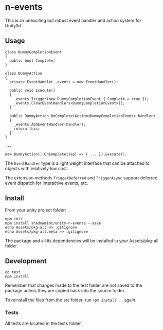 # n-events

This is an unexciting but robust event handler and action system for Unity3d.

## Usage

    class DummyCompletionEvent
    {
      public bool Complete;
    }

    class DummyAction
    {
      private EventHandler _events = new EventHandler();

      public void Execute()
      {
        _events.Trigger(new DummyCompletionEvent { Complete = true });
        _events.ClearEventHandlers<DummyCompletionEvent>();
      }

      public DummyAction OnComplete(Action<DummyCompletionEvent> handler)
      {
        _events.AddEventHandler(handler);
        return this;
      }
    }

    ...
     
    new DummyAction().OnComplete((ep) => { ... }).Execute();

The `EventHandler` type is a light weight interface that can be attached to objects
with relatively low cost.

The extension methods `TriggerDeferred` and `TriggerAsync` support deferred event 
dispatch for interactive events, etc.

## Install

From your unity project folder:

    npm init
    npm install shadowmint/unity-n-events --save
    echo Assets/pkg-all >> .gitignore
    echo Assets/pkg-all.meta >> .gitignore

The package and all its dependencies will be installed in
your Assets/pkg-all folder.

## Development

    cd test
    npm install

Remember that changes made to the test folder are not saved to the package
unless they are copied back into the source folder.

To reinstall the files from the src folder, run `npm install ..` again.

### Tests

All tests are located in the tests folder.
